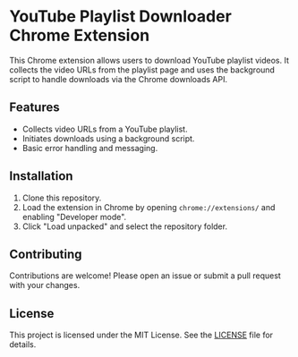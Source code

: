 # YouTube Playlist Downloader Chrome Extension

This Chrome extension allows users to download YouTube playlist videos. It collects the video URLs from the playlist page and uses the background script to handle downloads via the Chrome downloads API.

## Features

- Collects video URLs from a YouTube playlist.
- Initiates downloads using a background script.
- Basic error handling and messaging.

## Installation

1. Clone this repository.
2. Load the extension in Chrome by opening `chrome://extensions/` and enabling "Developer mode".
3. Click "Load unpacked" and select the repository folder.

## Contributing

Contributions are welcome! Please open an issue or submit a pull request with your changes.

## License

This project is licensed under the MIT License. See the [LICENSE](LICENSE) file for details.
